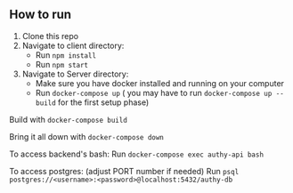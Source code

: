 ## How to run

1. Clone this repo
2. Navigate to client directory:
    - Run `npm install`
    - Run `npm start`
2. Navigate to Server directory:
    - Make sure you have docker installed and running on your computer
    - Run `docker-compose up` ( you may have to run `docker-compose up --build` for the first setup phase)

Build with `docker-compose build`

Bring it all down with `docker-compose down`

To access backend's bash:
Run `docker-compose exec authy-api bash`

To access postgres: (adjust PORT number if needed)
Run  `psql postgres://<username>:<password>@localhost:5432/authy-db`